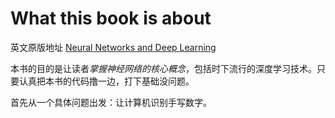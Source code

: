 What this book is about
=======

英文原版地址 [Neural Networks and Deep Learning](http://neuralnetworksanddeeplearning.com/)

本书的目的是让读者*掌握神经网络的核心概念*，包括时下流行的深度学习技术。只要认真把本书的代码撸一边，打下基础没问题。


首先从一个具体问题出发：让计算机识别手写数字。

